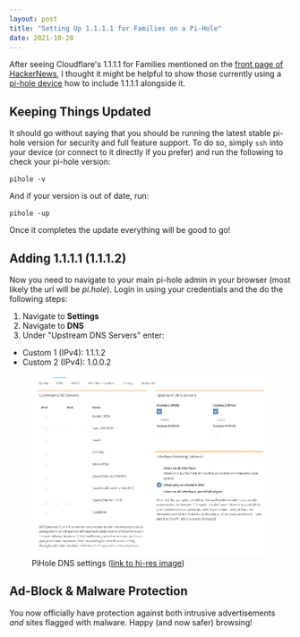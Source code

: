 ```yaml
---
layout: post
title: "Setting Up 1.1.1.1 for Families on a Pi-Hole"
date: 2021-10-28
---
```



After seeing Cloudflare's 1.1.1.1 for Families mentioned on the [front page of HackerNews](https://news.ycombinator.com/item?id=29024195), I thought it might be helpful to show those currently using a [pi-hole device](https://pi-hole.net) how to include 1.1.1.1 alongside it.

## Keeping Things Updated

It should go without saying that you should be running the latest stable pi-hole version for security and full feature support. To do so, simply `ssh` into your device (or connect to it directly if you prefer) and run the following to check your pi-hole version:


    pihole -v


And if your version is out of date, run:


    pihole -up


Once it completes the update everything will be good to go!

## Adding 1.1.1.1 (1.1.1.2)

Now you need to navigate to your main pi-hole admin in your browser (most likely the url will be *pi.hole*). Login in using your credentials and the do the following steps:

1. Navigate to **Settings**
2. Navigate to **DNS**
3. Under "Upstream DNS Servers" enter:

- Custom 1 (IPv4): 1.1.1.2
- Custom 2 (IPv4): 1.0.0.2


<figure>
    <img src="/public/images/pihole-cloudflare.png" alt="PiHole setup admin dashboard">
    <figcaption>PiHole DNS settings (<a href="/public/images/pihole-cloudflare.webp">link to hi-res image</a>)</figcaption>
</figure>

## Ad-Block & Malware Protection

You now officially have protection against both intrusive advertisements *and* sites flagged with malware. Happy (and now safer) browsing!
